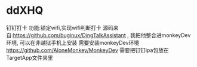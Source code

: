 # ddXHQ   
钉钉打卡 
功能:锁定wifi,实现wifi判断打卡
源码来自:https://github.com/buginux/DingTalkAssistant ,  我把他整合进monkeyDev环境, 可以在非越狱手机上安装
需要安装monkeyDev环境 https://github.com/AloneMonkey/MonkeyDev
需要把钉钉ipa包放在TargetApp文件夹里
